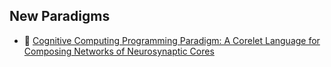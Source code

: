 ## New Paradigms

* :scroll: [Cognitive Computing Programming Paradigm: A Corelet Language for Composing Networks of Neurosynaptic Cores](cognitive-computing-programming-paradigm-corelet-language.pdf)